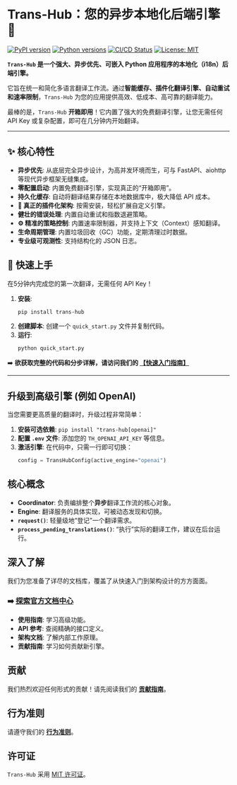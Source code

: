 # Trans-Hub：您的异步本地化后端引擎 🚀

[![PyPI version](https://badge.fury.io/py/trans-hub.svg)](https://badge.fury.io/py/trans-hub)
[![Python versions](https://img.shields.io/pypi/pyversions/trans-hub.svg)](https://pypi.org/project/trans-hub)
[![CI/CD Status](https://github.com/SakenW/trans-hub/actions/workflows/ci.yml/badge.svg)](https://github.com/SakenW/trans-hub/actions)
[![License: MIT](https://img.shields.io/badge/License-MIT-yellow.svg)](https://opensource.org/licenses/MIT)

**`Trans-Hub` 是一个强大、异步优先、可嵌入 Python 应用程序的本地化（i18n）后端引擎。**

它旨在统一和简化多语言翻译工作流。通过**智能缓存、插件化翻译引擎、自动重试和速率限制**，`Trans-Hub` 为您的应用提供高效、低成本、高可靠的翻译能力。

最棒的是，`Trans-Hub` **开箱即用**！它内置了强大的免费翻译引擎，让您无需任何 API Key 或复杂配置，即可在几分钟内开始翻译。

---

## ✨ 核心特性

- **异步优先**: 从底层完全异步设计，为高并发环境而生，可与 FastAPI、aiohttp 等现代异步框架无缝集成。
- **零配置启动**: 内置免费翻译引擎，实现真正的“开箱即用”。
- **持久化缓存**: 自动将翻译结果存储在本地数据库中，极大降低 API 成本。
- **🔌 真正的插件化架构**: 按需安装，轻松扩展自定义引擎。
- **健壮的错误处理**: 内置自动重试和指数退避策略。
- **⚙️ 精准的策略控制**: 内置速率限制器，并支持上下文（Context）感知翻译。
- **生命周期管理**: 内置垃圾回收（GC）功能，定期清理过时数据。
- **专业级可观测性**: 支持结构化的 JSON 日志。

## 🚀 快速上手

在5分钟内完成您的第一次翻译，无需任何 API Key！

1.  **安装**:
    ```bash
    pip install trans-hub
    ```
2.  **创建脚本**: 创建一个 `quick_start.py` 文件并复制代码。
3.  **运行**:
    ```bash
    python quick_start.py
    ```

➡️ **欲获取完整的代码和分步详解，请访问我们的 [【快速入门指南】](./docs/guides/01_quickstart.md)**

---

## 升级到高级引擎 (例如 OpenAI)

当您需要更高质量的翻译时，升级过程非常简单：

1.  **安装可选依赖**: `pip install "trans-hub[openai]"`
2.  **配置 `.env` 文件**: 添加您的 `TH_OPENAI_API_KEY` 等信息。
3.  **激活引擎**: 在代码中，只需一行即可切换：
    ```python
    config = TransHubConfig(active_engine="openai")
    ```

## 核心概念

- **Coordinator**: 负责编排整个**异步**翻译工作流的核心对象。
- **Engine**: 翻译服务的具体实现，可被动态发现和切换。
- **`request()`**: 轻量级地“登记”一个翻译需求。
- **`process_pending_translations()`**: “执行”实际的翻译工作，建议在后台运行。

## 深入了解

我们为您准备了详尽的文档库，覆盖了从快速入门到架构设计的方方面面。

### ➡️ [**探索官方文档中心**](./docs/INDEX.md)

- **使用指南**: 学习高级功能。
- **API 参考**: 查阅精确的接口定义。
- **架构文档**: 了解内部工作原理。
- **贡献指南**: 学习如何贡献新引擎。

## 贡献

我们热烈欢迎任何形式的贡献！请先阅读我们的 **[贡献指南](./CONTRIBUTING.md)**。

## 行为准则

请遵守我们的 **[行为准则](./CODE_OF_CONDUCT.md)**。

## 许可证

`Trans-Hub` 采用 [MIT 许可证](./LICENSE.md)。